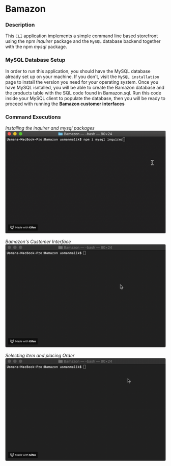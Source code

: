 # Bamazon
### Description
This `CLI` application implements a simple command line based storefront using the npm *inquirer* package and the `MySQL` database backend together with the npm *mysql* package. 

### MySQL Database Setup
In order to run this application, you should have the MySQL database already set up on your machine. If you don't, visit the `MySQL installation` page to install the version you need for your operating system. Once you have MySQL isntalled, you will be able to create the Bamazon database and the products table with the SQL code found in Bamazon.sql. Run this code inside your MySQL client  to populate the database, then you will be ready to proceed with running the **Bamazon customer interfaces**

### Command Executions
*Installing the inquirer and mysql packages*
  ![!](https://github.com/maliksaabb/Bamazon/blob/master/gifdemos/inquirernmysql.gif)

*Bamazon's Customer Interface*
![!](https://github.com/maliksaabb/Bamazon/blob/master/gifdemos/nodebamazoncustomer.gif)
  
*Selecting item and placing Order*
![!](https://github.com/maliksaabb/Bamazon/blob/master/gifdemos/order.gif)
  

